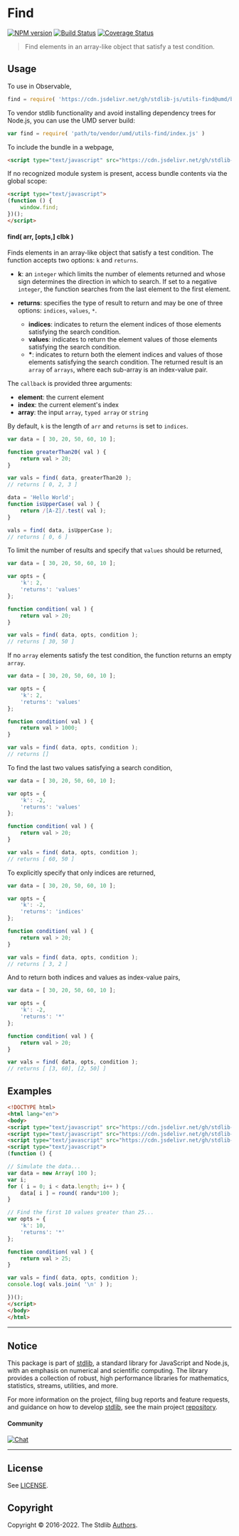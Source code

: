 <!--

@license Apache-2.0

Copyright (c) 2018 The Stdlib Authors.

Licensed under the Apache License, Version 2.0 (the "License");
you may not use this file except in compliance with the License.
You may obtain a copy of the License at

   http://www.apache.org/licenses/LICENSE-2.0

Unless required by applicable law or agreed to in writing, software
distributed under the License is distributed on an "AS IS" BASIS,
WITHOUT WARRANTIES OR CONDITIONS OF ANY KIND, either express or implied.
See the License for the specific language governing permissions and
limitations under the License.

-->

# Find

[![NPM version][npm-image]][npm-url] [![Build Status][test-image]][test-url] [![Coverage Status][coverage-image]][coverage-url] <!-- [![dependencies][dependencies-image]][dependencies-url] -->

> Find elements in an array-like object that satisfy a test condition.



<section class="usage">

## Usage

<!-- eslint-disable stdlib/no-redeclare -->

To use in Observable,

```javascript
find = require( 'https://cdn.jsdelivr.net/gh/stdlib-js/utils-find@umd/browser.js' )
```

To vendor stdlib functionality and avoid installing dependency trees for Node.js, you can use the UMD server build:

```javascript
var find = require( 'path/to/vendor/umd/utils-find/index.js' )
```

To include the bundle in a webpage,

```html
<script type="text/javascript" src="https://cdn.jsdelivr.net/gh/stdlib-js/utils-find@umd/browser.js"></script>
```

If no recognized module system is present, access bundle contents via the global scope:

```html
<script type="text/javascript">
(function () {
    window.find;
})();
</script>
```

#### find( arr, \[opts,] clbk )

Finds elements in an array-like object that satisfy a test condition. The function accepts two options: `k` and `returns`.

-   **k**: an `integer` which limits the number of elements returned and whose sign determines the direction in which to search. If set to a negative `integer`, the function searches from the last element to the first element.

-   **returns**: specifies the type of result to return and may be one of three options: `indices`, `values`, `*`.

    -   **indices**: indicates to return the element indices of those elements satisfying the search condition.
    -   **values**: indicates to return the element values of those elements satisfying the search condition.
    -   **\***: indicates to return both the element indices and values of those elements satisfying the search condition. The returned result is an `array` of `arrays`, where each sub-array is an index-value pair.

The `callback` is provided three arguments:

-   **element**: the current element
-   **index**: the current element's index
-   **array**: the input `array`, `typed array` or `string`

By default, `k` is the length of `arr` and `returns` is set to `indices`.

<!-- eslint-disable stdlib/no-redeclare -->

```javascript
var data = [ 30, 20, 50, 60, 10 ];

function greaterThan20( val ) {
    return val > 20;
}

var vals = find( data, greaterThan20 );
// returns [ 0, 2, 3 ]

data = 'Hello World';
function isUpperCase( val ) {
    return /[A-Z]/.test( val );
}

vals = find( data, isUpperCase );
// returns [ 0, 6 ]
```

To limit the number of results and specify that `values` should be returned,

<!-- eslint-disable stdlib/no-redeclare -->

```javascript
var data = [ 30, 20, 50, 60, 10 ];

var opts = {
    'k': 2,
    'returns': 'values'
};

function condition( val ) {
    return val > 20;
}

var vals = find( data, opts, condition );
// returns [ 30, 50 ]
```

If no `array` elements satisfy the test condition, the function returns an empty `array`.

<!-- eslint-disable stdlib/no-redeclare -->

```javascript
var data = [ 30, 20, 50, 60, 10 ];

var opts = {
    'k': 2,
    'returns': 'values'
};

function condition( val ) {
    return val > 1000;
}

var vals = find( data, opts, condition );
// returns []
```

To find the last two values satisfying a search condition,

<!-- eslint-disable stdlib/no-redeclare -->

```javascript
var data = [ 30, 20, 50, 60, 10 ];

var opts = {
    'k': -2,
    'returns': 'values'
};

function condition( val ) {
    return val > 20;
}

var vals = find( data, opts, condition );
// returns [ 60, 50 ]
```

To explicitly specify that only indices are returned,

<!-- eslint-disable stdlib/no-redeclare -->

```javascript
var data = [ 30, 20, 50, 60, 10 ];

var opts = {
    'k': -2,
    'returns': 'indices'
};

function condition( val ) {
    return val > 20;
}

var vals = find( data, opts, condition );
// returns [ 3, 2 ]
```

And to return both indices and values as index-value pairs,

<!-- eslint-disable stdlib/no-redeclare -->

```javascript
var data = [ 30, 20, 50, 60, 10 ];

var opts = {
    'k': -2,
    'returns': '*'
};

function condition( val ) {
    return val > 20;
}

var vals = find( data, opts, condition );
// returns [ [3, 60], [2, 50] ]
```

</section>

<!-- /.usage -->

<section class="examples">

## Examples

<!-- eslint-disable stdlib/no-redeclare -->

<!-- eslint no-undef: "error" -->

```html
<!DOCTYPE html>
<html lang="en">
<body>
<script type="text/javascript" src="https://cdn.jsdelivr.net/gh/stdlib-js/math-base-special-round@umd/browser.js"></script>
<script type="text/javascript" src="https://cdn.jsdelivr.net/gh/stdlib-js/random-base-randu@umd/browser.js"></script>
<script type="text/javascript" src="https://cdn.jsdelivr.net/gh/stdlib-js/utils-find@umd/browser.js"></script>
<script type="text/javascript">
(function () {

// Simulate the data...
var data = new Array( 100 );
var i;
for ( i = 0; i < data.length; i++ ) {
    data[ i ] = round( randu*100 );
}

// Find the first 10 values greater than 25...
var opts = {
    'k': 10,
    'returns': '*'
};

function condition( val ) {
    return val > 25;
}

var vals = find( data, opts, condition );
console.log( vals.join( '\n' ) );

})();
</script>
</body>
</html>
```

</section>

<!-- /.examples -->

<!-- Section for related `stdlib` packages. Do not manually edit this section, as it is automatically populated. -->

<section class="related">

</section>

<!-- /.related -->

<!-- Section for all links. Make sure to keep an empty line after the `section` element and another before the `/section` close. -->


<section class="main-repo" >

* * *

## Notice

This package is part of [stdlib][stdlib], a standard library for JavaScript and Node.js, with an emphasis on numerical and scientific computing. The library provides a collection of robust, high performance libraries for mathematics, statistics, streams, utilities, and more.

For more information on the project, filing bug reports and feature requests, and guidance on how to develop [stdlib][stdlib], see the main project [repository][stdlib].

#### Community

[![Chat][chat-image]][chat-url]

---

## License

See [LICENSE][stdlib-license].


## Copyright

Copyright &copy; 2016-2022. The Stdlib [Authors][stdlib-authors].

</section>

<!-- /.stdlib -->

<!-- Section for all links. Make sure to keep an empty line after the `section` element and another before the `/section` close. -->

<section class="links">

[npm-image]: http://img.shields.io/npm/v/@stdlib/utils-find.svg
[npm-url]: https://npmjs.org/package/@stdlib/utils-find

[test-image]: https://github.com/stdlib-js/utils-find/actions/workflows/test.yml/badge.svg?branch=main
[test-url]: https://github.com/stdlib-js/utils-find/actions/workflows/test.yml?query=branch:main

[coverage-image]: https://img.shields.io/codecov/c/github/stdlib-js/utils-find/main.svg
[coverage-url]: https://codecov.io/github/stdlib-js/utils-find?branch=main

<!--

[dependencies-image]: https://img.shields.io/david/stdlib-js/utils-find.svg
[dependencies-url]: https://david-dm.org/stdlib-js/utils-find/main

-->

[chat-image]: https://img.shields.io/gitter/room/stdlib-js/stdlib.svg
[chat-url]: https://gitter.im/stdlib-js/stdlib/

[stdlib]: https://github.com/stdlib-js/stdlib

[stdlib-authors]: https://github.com/stdlib-js/stdlib/graphs/contributors

[umd]: https://github.com/umdjs/umd
[es-module]: https://developer.mozilla.org/en-US/docs/Web/JavaScript/Guide/Modules

[deno-url]: https://github.com/stdlib-js/utils-find/tree/deno
[umd-url]: https://github.com/stdlib-js/utils-find/tree/umd
[esm-url]: https://github.com/stdlib-js/utils-find/tree/esm
[branches-url]: https://github.com/stdlib-js/utils-find/blob/main/branches.md

[stdlib-license]: https://raw.githubusercontent.com/stdlib-js/utils-find/main/LICENSE

</section>

<!-- /.links -->

